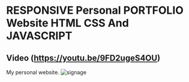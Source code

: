 # RESPONSIVE Personal PORTFOLIO Website HTML CSS And JAVASCRIPT

## Video (https://youtu.be/9FD2ugeS4OU)
My personal website.
![signage](https://user-images.githubusercontent.com/72928292/120850243-ca9c3a80-c594-11eb-9279-8b76ae634591.png)


